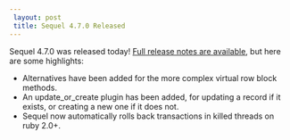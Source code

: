 ```yaml
---
 layout: post
 title: Sequel 4.7.0 Released
---
```


Sequel 4.7.0 was released today!  <a href="/rdoc/files/doc/release_notes/4_7_0_txt.html">Full release notes are available</a>, but here are some highlights:

* Alternatives have been added for the more complex virtual row block methods.
* An update_or_create plugin has been added, for updating a record if it exists, or creating a new one if it does not.
* Sequel now automatically rolls back transactions in killed threads on ruby 2.0+.
